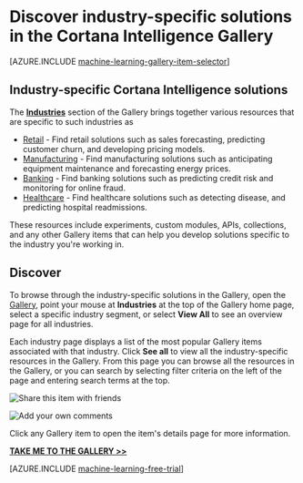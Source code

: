 <properties
    pageTitle="Cortana Intelligence Gallery industry-specific solutions | Microsoft Azure"
    description="Discover industry solutions in the Cortana Intelligence Gallery."
    services="machine-learning"
    documentationCenter=""
    authors="garyericson"
    manager="jhubbard"
    editor="cgronlun"/>

<tags
    ms.service="machine-learning"
    ms.workload="data-services"
    ms.tgt_pltfrm="na"
    ms.devlang="na"
    ms.topic="article"
    ms.date="10/13/2016"
    ms.author="roopalik;garye"/>


# <a name="discover-industry-specific-solutions-in-the-cortana-intelligence-gallery"></a>Discover industry-specific solutions in the Cortana Intelligence Gallery

[AZURE.INCLUDE [machine-learning-gallery-item-selector](../../includes/machine-learning-gallery-item-selector.md)]

## <a name="industry-specific-cortana-intelligence-solutions"></a>Industry-specific Cortana Intelligence solutions

The **[Industries](https://gallery.cortanaintelligence.com/industries)** section of the Gallery brings together various resources that are specific to such industries as

- [Retail](https://gallery.cortanaintelligence-int.com/industries/retail) - Find retail solutions such as sales forecasting, predicting customer churn, and developing pricing models.
- [Manufacturing](https://gallery.cortanaintelligence-int.com/industries/manufacturing) - Find manufacturing solutions such as anticipating equipment maintenance and forecasting energy prices.
- [Banking](https://gallery.cortanaintelligence-int.com/industries/banking) - Find banking solutions such as predicting credit risk and monitoring for online fraud.
- [Healthcare](https://gallery.cortanaintelligence-int.com/industries/healthcare) - Find healthcare solutions such as detecting disease, and predicting hospital readmissions.

These resources include experiments, custom modules, APIs, collections, and any other Gallery items that can help you develop solutions specific to the industry you're working in.

## <a name="discover"></a>Discover

 To browse through the industry-specific solutions in the Gallery, open the [Gallery](http://gallery.cortanaintelligence.com), point your mouse at **Industries** at the top of the Gallery home page, select a specific industry segment, or select **View All** to see an overview page for all industries.

 Each industry page displays a list of the most popular Gallery items associated with that industry.
Click **See all** to view all the industry-specific resources in the Gallery.
From this page you can browse all the resources in the Gallery, or you can search by selecting filter criteria on the left of the page and entering search terms at the top.

![Share this item with friends](media\machine-learning-gallery-how-to-use-contribute-publish\share-links.png)

![Add your own comments](media\machine-learning-gallery-how-to-use-contribute-publish\comments.png)

 Click any Gallery item to open the item's details page for more information.


**[TAKE ME TO THE GALLERY >>](http://gallery.cortanaintelligence.com)**

[AZURE.INCLUDE [machine-learning-free-trial](../../includes/machine-learning-free-trial.md)]
